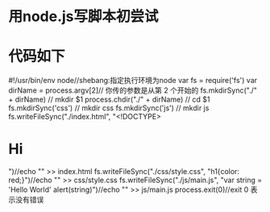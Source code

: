 # 用node.js写脚本初尝试
# 代码如下
#!/usr/bin/env node//shebang:指定执行环境为node
 var fs = require('fs')
 var dirName = process.argv[2]// 你传的参数是从第 2 个开始的
     fs.mkdirSync("./" + dirName) // mkdir $1
     process.chdir("./" + dirName) // cd $1
     fs.mkdirSync('css') // mkdir css
     fs.mkdirSync('js') // mkdir js
     fs.writeFileSync("./index.html", "<!DOCTYPE><title>Hello</title><h1>Hi</h1>")//echo "" >> index.html
     fs.writeFileSync("./css/style.css", "h1{color: red;}")//echo "" >> css/style.css
     fs.writeFileSync("./js/main.js", "var string = 'Hello World' alert(string)")//echo "" >> js/main.js
     process.exit(0)//exit 0 表示没有错误

